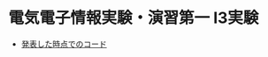 # 電気電子情報実験・演習第一 I3実験

- [発表した時点でのコード](https://github.com/harumami/utokyo-FEN-EE3901E1-i3/releases/tag/0.4.0)
